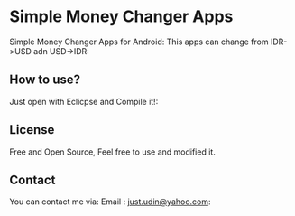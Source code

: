 Simple Money Changer Apps
=========================

Simple Money Changer Apps for Android:
This apps can change from IDR->USD adn USD->IDR:

How to use?
-----------
Just open with Eclicpse and Compile it!:

License
--------
Free and Open Source, Feel free to use and modified it.

Contact
-------
You can contact me via:
Email : just.udin@yahoo.com:
